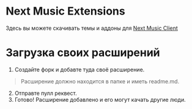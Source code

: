 # Next Music Extensions
Здесь вы можете скачивать темы и аддоны для [Next Music Client](https://github.com/Web-Next-Music/Next-Music-Client)

# Загрузка своих расширений
1. Создайте форк и добавте туда своё расширение.
> Расширение должно находится в папке и иметь readme.md.
2. Отправте пулл реквест.
3. Готово! Расширение добавлено и его могут качать другие люди.

